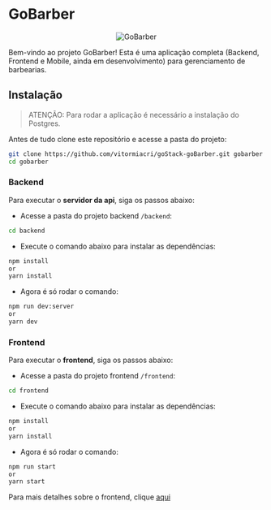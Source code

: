 # GoBarber

<p align="center">
<img alt="GoBarber" src="https://github.com/vitormiacri/goStack-goBarber/blob/master/assets/logo-gobarber.png" />
</p>

Bem-vindo ao projeto GoBarber!
Esta é uma aplicação completa (Backend, Frontend e Mobile, ainda em desenvolvimento) para gerenciamento de barbearias.

## Instalação

> ATENÇÃO: Para rodar a aplicação é necessário a instalação do Postgres.

Antes de tudo clone este repositório e acesse a pasta do projeto:

```bash
git clone https://github.com/vitormiacri/goStack-goBarber.git gobarber
cd gobarber
```

### Backend

Para executar o **servidor da api**, siga os passos abaixo:

- Acesse a pasta do projeto backend `/backend`:

```bash
cd backend
```

- Execute o comando abaixo para instalar as dependências:

```bash
npm install
or
yarn install
```

- Agora é só rodar o comando:

```bash
npm run dev:server
or
yarn dev
```

### Frontend

Para executar o **frontend**, siga os passos abaixo:

- Acesse a pasta do projeto frontend `/frontend`:

```bash
cd frontend
```

- Execute o comando abaixo para instalar as dependências:

```bash
npm install
or
yarn install
```

- Agora é só rodar o comando:

```bash
npm run start
or
yarn start
```

Para mais detalhes sobre o frontend, clique [aqui](https://github.com/vitormiacri/goStack-goBarber/tree/master/frontend)
